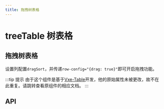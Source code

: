 ```yaml
---
title: 拖拽树表格
---
```


# treeTable 树表格

## 拖拽树表格

设置列配置`dragSort`，并传递`row-config="{drag: true}"`即可开启拖拽功能。

<preview path="./dragTable.vue" />

:::tip 提示
由于这个组件是基于[Vxe-Table](https://vxetable.cn/#/table/api)开发，他的原始属性未被更改，故不在此重复。请跳转查看原组件的相应文档。
:::

## API

<API src="../table.json" lang="zh"></API>

